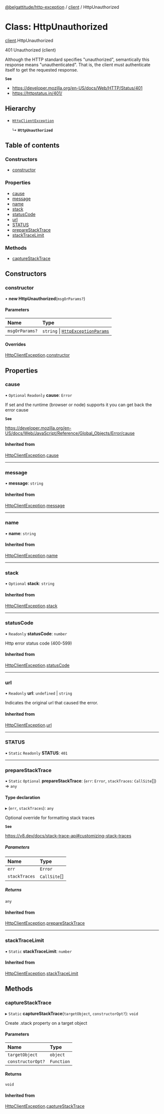 [@belgattitude/http-exception](../README.md) / [client](../modules/client.md) / HttpUnauthorized

# Class: HttpUnauthorized

[client](../modules/client.md).HttpUnauthorized

401 Unauthorized (client)

Although the HTTP standard specifies "unauthorized", semantically this response means "unauthenticated".
That is, the client must authenticate itself to get the requested response.

**`See`**

- https://developer.mozilla.org/en-US/docs/Web/HTTP/Status/401
- https://httpstatus.in/401/

## Hierarchy

- [`HttpClientException`](base.HttpClientException.md)

  ↳ **`HttpUnauthorized`**

## Table of contents

### Constructors

- [constructor](client.HttpUnauthorized.md#constructor)

### Properties

- [cause](client.HttpUnauthorized.md#cause)
- [message](client.HttpUnauthorized.md#message)
- [name](client.HttpUnauthorized.md#name)
- [stack](client.HttpUnauthorized.md#stack)
- [statusCode](client.HttpUnauthorized.md#statuscode)
- [url](client.HttpUnauthorized.md#url)
- [STATUS](client.HttpUnauthorized.md#status)
- [prepareStackTrace](client.HttpUnauthorized.md#preparestacktrace)
- [stackTraceLimit](client.HttpUnauthorized.md#stacktracelimit)

### Methods

- [captureStackTrace](client.HttpUnauthorized.md#capturestacktrace)

## Constructors

### constructor

• **new HttpUnauthorized**(`msgOrParams?`)

#### Parameters

| Name           | Type                                                                         |
| :------------- | :--------------------------------------------------------------------------- |
| `msgOrParams?` | `string` \| [`HttpExceptionParams`](../modules/types.md#httpexceptionparams) |

#### Overrides

[HttpClientException](base.HttpClientException.md).[constructor](base.HttpClientException.md#constructor)

## Properties

### cause

• `Optional` `Readonly` **cause**: `Error`

If set and the runtime (browser or node) supports it
you can get back the error cause

**`See`**

https://developer.mozilla.org/en-US/docs/Web/JavaScript/Reference/Global_Objects/Error/cause

#### Inherited from

[HttpClientException](base.HttpClientException.md).[cause](base.HttpClientException.md#cause)

---

### message

• **message**: `string`

#### Inherited from

[HttpClientException](base.HttpClientException.md).[message](base.HttpClientException.md#message)

---

### name

• **name**: `string`

#### Inherited from

[HttpClientException](base.HttpClientException.md).[name](base.HttpClientException.md#name)

---

### stack

• `Optional` **stack**: `string`

#### Inherited from

[HttpClientException](base.HttpClientException.md).[stack](base.HttpClientException.md#stack)

---

### statusCode

• `Readonly` **statusCode**: `number`

Http error status code (400-599)

#### Inherited from

[HttpClientException](base.HttpClientException.md).[statusCode](base.HttpClientException.md#statuscode)

---

### url

• `Readonly` **url**: `undefined` \| `string`

Indicates the original url that caused the error.

#### Inherited from

[HttpClientException](base.HttpClientException.md).[url](base.HttpClientException.md#url)

---

### STATUS

▪ `Static` `Readonly` **STATUS**: `401`

---

### prepareStackTrace

▪ `Static` `Optional` **prepareStackTrace**: (`err`: `Error`, `stackTraces`: `CallSite`[]) => `any`

#### Type declaration

▸ (`err`, `stackTraces`): `any`

Optional override for formatting stack traces

**`See`**

https://v8.dev/docs/stack-trace-api#customizing-stack-traces

##### Parameters

| Name          | Type         |
| :------------ | :----------- |
| `err`         | `Error`      |
| `stackTraces` | `CallSite`[] |

##### Returns

`any`

#### Inherited from

[HttpClientException](base.HttpClientException.md).[prepareStackTrace](base.HttpClientException.md#preparestacktrace)

---

### stackTraceLimit

▪ `Static` **stackTraceLimit**: `number`

#### Inherited from

[HttpClientException](base.HttpClientException.md).[stackTraceLimit](base.HttpClientException.md#stacktracelimit)

## Methods

### captureStackTrace

▸ `Static` **captureStackTrace**(`targetObject`, `constructorOpt?`): `void`

Create .stack property on a target object

#### Parameters

| Name              | Type       |
| :---------------- | :--------- |
| `targetObject`    | `object`   |
| `constructorOpt?` | `Function` |

#### Returns

`void`

#### Inherited from

[HttpClientException](base.HttpClientException.md).[captureStackTrace](base.HttpClientException.md#capturestacktrace)
